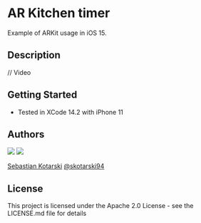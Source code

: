 # AR Kitchen timer

Example of ARKit usage in iOS 15.

## Description

// Video

## Getting Started

- Tested in XCode 14.2 with iPhone 11

## Authors

<img src="https://img.shields.io/badge/LinkedIn-0077B5?style=for-the-badge&logo=linkedin&logoColor=white" />
<img src="https://img.shields.io/badge/Twitter-1DA1F2?style=for-the-badge&logo=twitter&logoColor=white" /> 

[Sebastian Kotarski]()
[@skotarski94](https://twitter.com/skotarski94)

## License

This project is licensed under the Apache 2.0 License - see the LICENSE.md file for details

